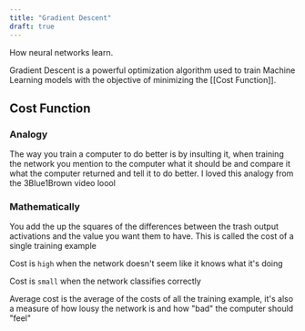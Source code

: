 ```yaml
---
title: "Gradient Descent"
draft: true
---
```


How neural networks learn.

Gradient Descent is a powerful optimization algorithm used to train Machine Learning models with the objective of minimizing the [[Cost Function]].
## Cost Function

### Analogy

The way you train a computer to do better is by insulting it, when training the network you mention to the computer what it should be and compare it what the computer returned and tell it to do better. I loved this analogy from the 3Blue1Brown video loool

### Mathematically

You add the up the squares of the differences between the trash output activations and the value you want them to have. This is called the cost of a single training example

Cost is `high` when the network doesn't seem like it knows what it's doing

Cost is `small` when the network classifies correctly

Average cost is the average of the costs of all the training example, it's also a measure of how lousy the network is and how "bad" the computer should "feel"



